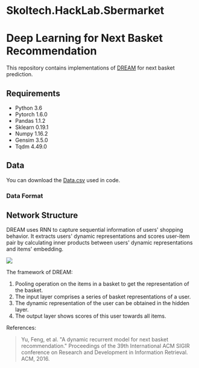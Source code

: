 # Skoltech.HackLab.Sbermarket

# Deep Learning for Next Basket Recommendation

This repository contains implementations of [DREAM](http://www.nlpr.ia.ac.cn/english/irds/People/sw/DREAM.pdf) for next basket prediction.

## Requirements

- Python 3.6
- Pytorch 1.6.0
- Pandas 1.1.2
- Sklearn 0.19.1
- Numpy 1.16.2
- Gensim 3.5.0
- Tqdm 4.49.0 

## Data

You can download the [Data.csv](https://drive.google.com/file/d/11CV9-8jKusG1XZj5vqa_rAKAxal1Sorq/view?usp=sharing) used in code.

### Data Format


## Network Structure

DREAM uses RNN to capture sequential information of users' shopping behavior. It extracts users' dynamic representations and scores user-item pair by calculating inner products between users' dynamic representations and items' embedding.

![](https://live.staticflickr.com/65535/49612979743_33d836d5a4_o.png)

The framework of DREAM:

1. Pooling operation on the items in a basket to get the representation of the basket. 
2. The input layer comprises a series of basket representations of a user. 
3. The dynamic representation of the user can be obtained in the hidden layer.
4. The output layer shows scores of this user towards all items.

References:

> Yu, Feng, et al. "A dynamic recurrent model for next basket recommendation." Proceedings of the 39th International ACM SIGIR conference on Research and Development in Information Retrieval. ACM, 2016.
